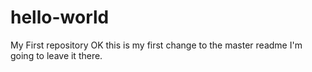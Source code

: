# hello-world
My First repository
OK this is my first change to the master readme
I'm going to leave it there.
